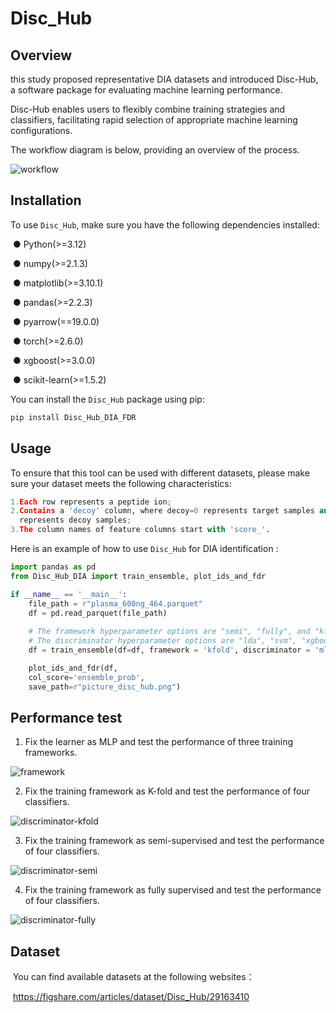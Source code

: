 # Disc_Hub

## Overview

this study proposed representative DIA datasets and introduced Disc-Hub, a software package for evaluating machine learning performance. 

Disc-Hub enables users to flexibly combine training strategies and classifiers, facilitating rapid selection of appropriate machine learning configurations.   

The workflow diagram is below, providing an overview of the process.

![workflow](img/workflow.jpg)

## Installation

To use `Disc_Hub`,  make sure you have the following dependencies installed: 

​	● Python(>=3.12)

​	● numpy(>=2.1.3)

​	● matplotlib(>=3.10.1)

​	● pandas(>=2.2.3)

​	● pyarrow(==19.0.0)

​	● torch(>=2.6.0)

​	● xgboost(>=3.0.0)

​	● scikit-learn(>=1.5.2)

 You can install the `Disc_Hub` package using pip: 

```python
pip install Disc_Hub_DIA_FDR
```



## Usage

 To ensure that this tool can be used with different datasets, please make sure your dataset meets the following characteristics: 

```python
1.Each row represents a peptide ion;
2.Contains a 'decoy' column, where decoy=0 represents target samples and decoy=1 	
  represents decoy samples;
3.The column names of feature columns start with 'score_'.
```

Here is an example of how to use `Disc_Hub` for DIA identification  : 

```python
import pandas as pd
from Disc_Hub_DIA import train_ensemble, plot_ids_and_fdr

if __name__ == '__main__':
    file_path = r"plasma_600ng_464.parquet"
    df = pd.read_parquet(file_path)
	
    # The framework hyperparameter options are "semi", "fully", and "kfold".
    # The discriminator hyperparameter options are "lda", "svm", "xgboost", and "mlp".
    df = train_ensemble(df=df, framework = 'kfold', discriminator = 'mlp')

    plot_ids_and_fdr(df,
    col_score='ensemble_prob',
    save_path=r"picture_disc_hub.png")
```



## Performance test

1. Fix the learner as MLP and test the performance of three training frameworks.

![framework](img/framework.jpg)



2. Fix the training framework as K-fold and test the performance of four classifiers.

![discriminator-kfold](img/discriminator-kfold.jpg)

3. Fix the training framework as semi-supervised and test the performance of four classifiers.

![discriminator-semi](img/discriminator-semi.jpg)



4. Fix the training framework as fully supervised and test the performance of four classifiers.

![discriminator-fully](img/discriminator-fully.jpg)

## Dataset

​	You can find available datasets at the following websites：

​	https://figshare.com/articles/dataset/Disc_Hub/29163410

